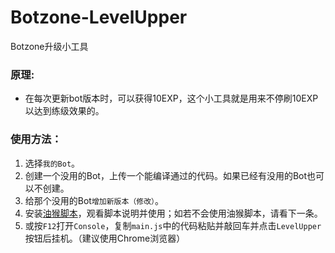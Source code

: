 # Botzone-LevelUpper
 Botzone升级小工具

### 原理:

- 在每次更新bot版本时，可以获得10EXP，这个小工具就是用来不停刷10EXP以达到练级效果的。

### 使用方法：

1. 选择`我的Bot`。
2. 创建一个没用的Bot，上传一个能编译通过的代码。如果已经有没用的Bot也可以不创建。
3. 给那个没用的Bot`增加新版本（修改）`。
4. 安装[油猴脚本](https://greasyfork.org/zh-CN/scripts/412013)，观看脚本说明并使用；如若不会使用油猴脚本，请看下一条。
5. 或按`F12`打开`Console`，复制`main.js`中的代码粘贴并敲回车并点击`LevelUpper`按钮后挂机。（建议使用Chrome浏览器）
